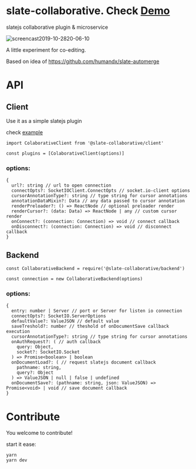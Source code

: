 # slate-collaborative. Check [Demo](https://slate-collaborative.herokuapp.com/)
slatejs collaborative plugin &amp; microservice

![screencast2019-10-2820-06-10](https://user-images.githubusercontent.com/23132107/67700384-ebff7280-f9be-11e9-9005-6ddadcafec47.gif)

A little experiment for co-editing.

Based on idea of https://github.com/humandx/slate-automerge

# API

## Client

Use it as a simple slatejs plugin

check [example](https://github.com/cudr/slate-collaborative/blob/221d8929915c49cbe30a2f92550c9a604b9a527e/packages/example/src/Client.tsx#L43)

```
import ColaborativeClient from '@slate-collaborative/client'

const plugins = [ColaborativeClient(options)]
```

### options:
```
{
  url?: string // url to open connection
  connectOpts?: SocketIOClient.ConnectOpts // socket.io-client options
  cursorAnnotationType?: string // type string for cursor annotations
  annotationDataMixin?: Data // any data passed to cursor annotation
  renderPreloader?: () => ReactNode // optional preloader render
  renderCursor?: (data: Data) => ReactNode | any // custom cursor render
  onConnect?: (connection: Connection) => void // connect callback
  onDisconnect?: (connection: Connection) => void // disconnect callback
}
```

## Backend
```
const CollaborativeBackend = require('@slate-collaborative/backend')

const connection = new CollaborativeBackend(options)
```

### options:
```
{
  entry: number | Server // port or Server for listen io connection
  connectOpts?: SocketIO.ServerOptions
  defaultValue?: ValueJSON // default value
  saveTreshold?: number // theshold of onDocumentSave callback execution
  cursorAnnotationType?: string // type string for cursor annotations
  onAuthRequest?: ( // auth callback
    query: Object,
    socket?: SocketIO.Socket
  ) => Promise<boolean> | boolean
  onDocumentLoad?: ( // request slatejs document callback
    pathname: string,
    query?: Object
  ) => ValueJSON | null | false | undefined
  onDocumentSave?: (pathname: string, json: ValueJSON) => Promise<void> | void // save document callback 
}
```

# Contribute

You welcome to contribute!

start it ease:
```
yarn
yarn dev
```

